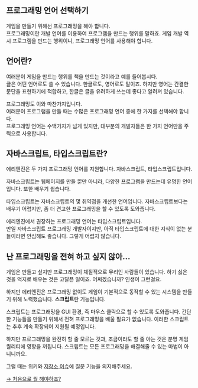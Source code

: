 ## 프로그래밍 언어 선택하기

게임을 만들기 위해선 프로그래밍을 해야 합니다.  
프로그래밍이란 개발 언어를 이용하여 프로그램을 만드는 행위를 말하죠. 게임 개발 역시 프로그램을 만드는 행위이니, 프로그래밍 언어를 사용해야 합니다.

## 언어란?

여러분이 게임을 만드는 행위를 책을 만드는 것이라고 예를 들어봅시다.  
글은 어떤 언어로도 쓸 수 있습니다. 한글로도, 영어로도 말이죠. 하지만 영어는 간결한 문단을 표현하기에 적합하고, 한글은 글을 유려하게 쓰는데 좋다고 알려져 있습니다.

프로그래밍도 이와 마찬가지입니다.  
여러분이 프로그램을 만들 때는 수많은 프로그래밍 언어 중에 한 가지를 선택해야 합니다.  
프로그래밍 언어는 수백가지가 넘게 있지만, 대부분의 개발자들은 한 가지 언어만을 주력으로 사용합니다.

## 자바스크립트, 타입스크립트란?

에리엔진은 두 가지 프로그래밍 언어를 지원합니다. 자바스크립트, 타입스크립트입니다.

자바스크립트는 웹페이지를 만들 뿐만 아니라, 다양한 프로그램을 만드는데 유명한 언어입니다. 또한 배우기 쉽습니다.

타입스크립트는 자바스크립트의 몇 취약점을 개선한 언어입니다. 자바스크립트보다는 배우기 어렵지만, 좀 더 견고한 프로그래밍을 할 수 있도록 도와줍니다.

에리엔진에서 권장하는 프로그래밍 언어는 타입스크립트입니다.  
만일 자바스크립트 프로그래밍 개발자이지만, 아직 타입스크립트에 대한 지식이 없는 분들이라면 안심해도 좋습니다. 그렇게 어렵지 않습니다.

## 난 프로그래밍을 전혀 하고 싶지 않아...

게임은 만들고 싶지만 프로그래밍이 체질적으로 무리인 사람들이 있습니다. 하기 싫은 것을 억지로 배우는 것은 고달픈 일이죠. 어쩌겠습니까? 인생이 그런걸요.

하지만 에리엔진은 프로그래밍 없이도 게임이 기본적으로 동작할 수 있는 시스템을 만들기 위해 노력했습니다. **스크립트**란 기능입니다.

스크립트는 프로그래밍을 GUI 환경, 즉 마우스 클릭으로 할 수 있도록 도와줍니다. 간단한 기능들을 만들기 위해서 전혀 프로그래밍을 배울 필요가 없습니다. 이러한 스크립트는 추후 계속 확장되어 지원될 예정입니다.

하지만 프로그래밍을 완전히 할 줄 모르는 것과, 조금이라도 할 줄 아는 것은 분명 게임 퀄리티에 영향을 끼칩니다. 스크립트는 모든 프로그래밍을 해결해줄 수 있는 마법이 아니니까요.

그럴 때는 위키와 [저장소 이슈](https://github.com/izure1/eriengine4/issues)에 질문 기능을 의지해주세요.

[→ 처음으로 뭘 해야하죠?](./what-should-i-do-first)